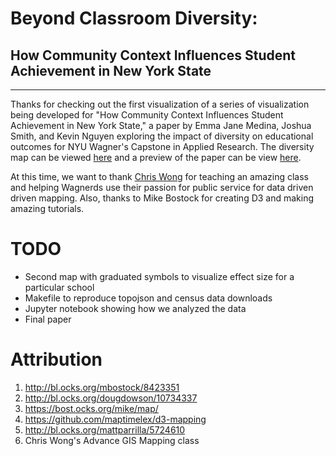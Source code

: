 # Beyond Classroom Diversity:
## How Community Context Influences Student Achievement in New York State
---
Thanks for checking out the first visualization of a series of visualization being developed for "How Community Context Influences Student Achievement in New York State," a paper by Emma Jane Medina, Joshua Smith, and Kevin Nguyen exploring the impact of diversity on educational outcomes for NYU Wagner's Capstone in Applied Research.  The diversity map can be viewed [here](http://kvn219.github.io/NYU-ADV-GIS/Diversity-Map/) and a preview of the paper can be view [here](https://github.com/kvn219/NYU-ADV-GIS/blob/gh-pages/Diversity-Map/Draft.md).

At this time, we want to thank [Chris Wong]( https://twitter.com/chris_whong) for teaching an amazing class and helping Wagnerds use their passion for public service for data driven driven mapping.  Also, thanks to Mike Bostock for creating D3 and making amazing tutorials.

# TODO
- Second map with graduated symbols to visualize effect size for a particular school
- Makefile to reproduce topojson and census data downloads
- Jupyter notebook showing how we analyzed the data
- Final paper

# Attribution
1. http://bl.ocks.org/mbostock/8423351
2. http://bl.ocks.org/dougdowson/10734337
3. https://bost.ocks.org/mike/map/
4. https://github.com/maptimelex/d3-mapping
5. http://bl.ocks.org/mattparrilla/5724610
6. Chris Wong's Advance GIS Mapping class

